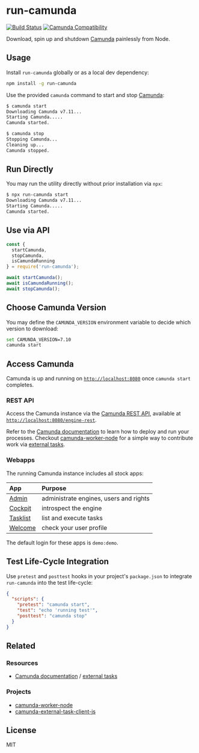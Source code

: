 # run-camunda

[![Build Status](https://travis-ci.com/nikku/run-camunda.svg?branch=master)](https://travis-ci.com/nikku/run-camunda)
[![Camunda Compatibility](https://img.shields.io/badge/Camunda-7.8+-blue.svg)](#choose-camunda-version)

Download, spin up and shutdown [Camunda](https://camunda.org/) painlessly from Node.


## Usage

Install `run-camunda` globally or as a local dev dependency:

```sh
npm install -g run-camunda
```

Use the provided `camunda` command to start and stop [Camunda](https://camunda.org/):

```sh
$ camunda start
Downloading Camunda v7.11...
Starting Camunda.....
Camunda started.

$ camunda stop
Stopping Camunda...
Cleaning up...
Camunda stopped.
```


## Run Directly

You may run the utility directly without prior installation via `npx`:

```sh
$ npx run-camunda start
Downloading Camunda v7.11...
Starting Camunda.....
Camunda started.
```


## Use via API

```javascript
const {
  startCamunda,
  stopCamunda,
  isCamundaRunning
} = require('run-camunda');

await startCamunda();
await isCamundaRunning();
await stopCamunda();
```


## Choose Camunda Version

You may define the `CAMUNDA_VERSION` environment variable to decide which version to download:

```sh
set CAMUNDA_VERSION=7.10
camunda start
```


## Access Camunda

Camunda is up and running on [`http://localhost:8080`](http://localhost:8080) once `camunda start` completes.

### REST API

Access the Camunda instance via the [Camunda REST API](https://docs.camunda.org/manual/latest/reference/rest/overview/distro-use/), available at [`http://localhost:8080/engine-rest`](http://localhost:8080/engine-rest).

Refer to the [Camunda documentation](https://docs.camunda.org/manual/latest/reference/rest/) to learn how to deploy and run your processes. Checkout [camunda-worker-node](https://github.com/nikku/camunda-worker-node) for a simple way to contribute work via [external tasks](https://docs.camunda.org/manual/latest/user-guide/process-engine/external-tasks/).


### Webapps

The running Camunda instance includes all stock apps:

| App | Purpose |
| :--- | :--- |
| [Admin](http://localhost:8080/camunda/app/admin/) | administrate engines, users and rights |
| [Cockpit](http://localhost:8080/camunda/app/cockpit/) | introspect the engine |
| [Tasklist](http://localhost:8080/camunda/app/tasklist/) | list and execute tasks |
| [Welcome](http://localhost:8080/camunda/app/welcome/) | check your user profile |

The default login for these apps is `demo:demo`.


## Test Life-Cycle Integration

Use `pretest` and `posttest` hooks in your project's `package.json` to integrate `run-camunda` into the test life-cycle:

```json
{
  "scripts": {
    "pretest": "camunda start",
    "test": "echo 'running test'",
    "posttest": "camunda stop"
  }
}
```


## Related

### Resources

* [Camunda documentation](https://docs.camunda.org/manual/latest/) / [external tasks](https://docs.camunda.org/manual/latest/user-guide/process-engine/external-tasks/)

### Projects

* [camunda-worker-node](https://github.com/nikku/camunda-worker-node)
* [camunda-external-task-client-js](https://github.com/camunda/camunda-external-task-client-js)


## License

MIT
